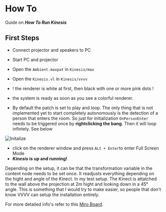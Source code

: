 # How To

Guide on __*How To Run Kinesis*__

## First Steps

- Connect projector and speakers to PC
- Start PC and projector
- Open the `Ambient.maxpat` in `Kinesis/max`
- Open the `Kinesis.vl` in `Kinesis/vvvv`
- ! the renderer is white at first, then black with one or more pink dots ! 
- the system is ready as soon as you see a colorful renderer.

- By default the patch is set to play and loop. The only thing that is not implemented yet to start completely autonomously is the detection of a person that enters the room. So just for initialization `OnPersonEnter` needs to be triggered once by __rightclicking the bang__. Then it will loop infintely. See below

![Initalize](./img/startInstallation.gif)

- click on the renderer window and press `ALt + Enter`to enter Full Screen Mode
- __*Kinesis* is up and running!__

Depending on the setup, it can be that the transformation variable in the content node needs to be set once. It readjusts everything depending on the hight and angle of the Kinect. In my test setup. The Kinect is attatched to the wall above the projection at 2m hight and looking down in a 45° angle.
This is something that I would try to make easier, so people that don't know VVVV can setup the installation entirely.

For more detailed info's refer to this [Miro Board]([https://duckduckgo.com](https://miro.com/app/board/uXjVPHW5M0w=/?share_link_id=838551012172) "Kinesis Setup & issues").

